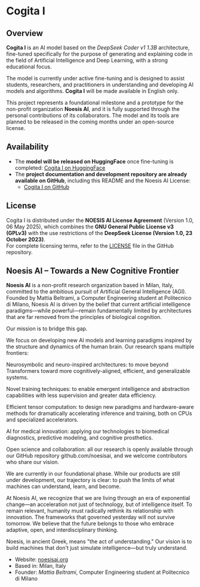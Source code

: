 # Cogita I

## Overview
**Cogita I** is an AI model based on the *DeepSeek Coder v1 1.3B* architecture, fine-tuned specifically for the purpose of generating and explaining code in the field of Artificial Intelligence and Deep Learning, with a strong educational focus.

The model is currently under active fine-tuning and is designed to assist students, researchers, and practitioners in understanding and developing AI models and algorithms. **Cogita I** will be made available in English only.

This project represents a foundational milestone and a prototype for the non-profit organization **Noesis AI**, and it is fully supported through the personal contributions of its collaborators. The model and its tools are planned to be released in the coming months under an open-source license.

## Availability
- The **model will be released on HuggingFace** once fine-tuning is completed: [Cogita I on HuggingFace](https://huggingface.co/beltromatti/cogita-I)
- The **project documentation and development repository are already available on GitHub**, including this README and the Noesis AI License:
  - [Cogita I on GitHub](https://github.com/beltromatti/cogita-I)

## License
Cogita I is distributed under the **NOESIS AI License Agreement** (Version 1.0, 06 May 2025), which combines the **GNU General Public License v3 (GPLv3)** with the use restrictions of the **DeepSeek License (Version 1.0, 23 October 2023)**.  
For complete licensing terms, refer to the [LICENSE](LICENSE) file in the GitHub repository.

## Noesis AI – Towards a New Cognitive Frontier
**Noesis AI** is a non-profit research organization based in Milan, Italy, committed to the ambitious pursuit of Artificial General Intelligence (AGI). Founded by Mattia Beltrami, a Computer Engineering student at Politecnico di Milano, Noesis AI is driven by the belief that current artificial intelligence paradigms—while powerful—remain fundamentally limited by architectures that are far removed from the principles of biological cognition.

Our mission is to bridge this gap.

We focus on developing new AI models and learning paradigms inspired by the structure and dynamics of the human brain. Our research spans multiple frontiers:

Neurosymbolic and neuro-inspired architectures: to move beyond Transformers toward more cognitively-aligned, efficient, and generalizable systems.

Novel training techniques: to enable emergent intelligence and abstraction capabilities with less supervision and greater data efficiency.

Efficient tensor computation: to design new paradigms and hardware-aware methods for dramatically accelerating inference and training, both on CPUs and specialized accelerators.

AI for medical innovation: applying our technologies to biomedical diagnostics, predictive modeling, and cognitive prosthetics.

Open science and collaboration: all our research is openly available through our GitHub repository github.com/noesisai, and we welcome contributors who share our vision.

We are currently in our foundational phase. While our products are still under development, our trajectory is clear: to push the limits of what machines can understand, learn, and become.

At Noesis AI, we recognize that we are living through an era of exponential change—an acceleration not just of technology, but of intelligence itself. To remain relevant, humanity must radically rethink its relationship with innovation. The frameworks that governed yesterday will not survive tomorrow. We believe that the future belongs to those who embrace adaptive, open, and interdisciplinary thinking.

Noesis, in ancient Greek, means "the act of understanding." Our vision is to build machines that don't just simulate intelligence—but truly understand.

- Website: [noesisai.org](https://noesisai.org)
- Based in: Milan, Italy
- Founder: *Mattia Beltrami*, Computer Engineering student at Politecnico di Milano